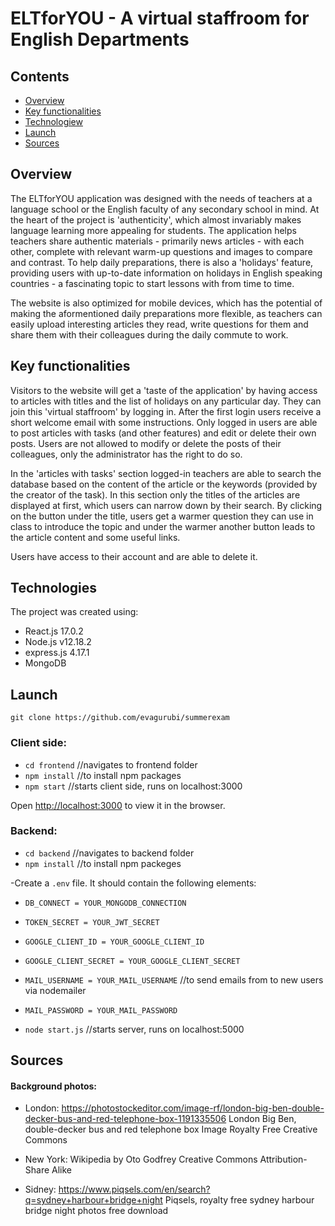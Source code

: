 # ELTforYOU - A virtual staffroom for English Departments

## Contents

- [Overview](#overview)
- [Key functionalities](#key-functionalities)
- [Technologiew](#technologies)
- [Launch](#launch)
- [Sources](#sources)

## Overview

The ELTforYOU application was designed with the needs of teachers at a language school or the English faculty of any secondary school in mind. At the heart of the project is 'authenticity', which almost invariably makes language learning more appealing for students. The application helps teachers share authentic materials - primarily news articles - with each other, complete with relevant warm-up questions and images to compare and contrast. To help daily preparations, there is also a 'holidays' feature, providing users with up-to-date information on holidays in English speaking countries - a fascinating topic to start lessons with from time to time.

The website is also optimized for mobile devices, which has the potential of making the aformentioned daily preparations more flexible, as teachers can easily upload interesting articles they read, write questions for them and share them with their colleagues during the daily commute to work.

## Key functionalities

Visitors to the website will get a 'taste of the application' by having access to articles with titles and the list of holidays on any particular day. They can join this 'virtual staffroom' by logging in. After the first login users receive a short welcome email with some instructions. Only logged in users are able to post articles with tasks (and other features) and edit or delete their own posts. Users are not allowed to modify or delete the posts of their colleagues, only the administrator has the right to do so.

In the 'articles with tasks' section logged-in teachers are able to search the database based on the content of the article or the keywords (provided by the creator of the task). In this section only the titles of the articles are displayed at first, which users can narrow down by their search. By clicking on the button under the title, users get a warmer question they can use in class to introduce the topic and under the warmer another button leads to the article content and some useful links.

Users have access to their account and are able to delete it.

## Technologies

The project was created using:

- React.js 17.0.2
- Node.js v12.18.2
- express.js 4.17.1
- MongoDB

## Launch

`git clone https://github.com/evagurubi/summerexam`

### Client side:

- `cd frontend` //navigates to frontend folder
- `npm install` //to install npm packages
- `npm start` //starts client side, runs on localhost:3000

Open [http://localhost:3000](http://localhost:3000) to view it in the browser.

### Backend:

- `cd backend` //navigates to backend folder
- `npm install` //to install npm packeges

-Create a `.env` file. It should contain the following elements:

- `DB_CONNECT = YOUR_MONGODB_CONNECTION`
- `TOKEN_SECRET = YOUR_JWT_SECRET`
- `GOOGLE_CLIENT_ID = YOUR_GOOGLE_CLIENT_ID`
- `GOOGLE_CLIENT_SECRET = YOUR_GOOGLE_CLIENT_SECRET`
- `MAIL_USERNAME = YOUR_MAIL_USERNAME` //to send emails from to new users via nodemailer
- `MAIL_PASSWORD = YOUR_MAIL_PASSWORD`

- `node start.js` //starts server, runs on localhost:5000

## Sources

#### Background photos:

- London:
  https://photostockeditor.com/image-rf/london-big-ben-double-decker-bus-and-red-telephone-box-1191335506
  London Big Ben, double-decker bus and red telephone box Image Royalty Free
  Creative Commons

- New York:
  Wikipedia
  by Oto Godfrey
  Creative Commons Attribution-Share Alike

- Sidney:
  https://www.piqsels.com/en/search?q=sydney+harbour+bridge+night
  Piqsels, royalty free sydney harbour bridge night photos free download
